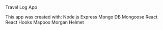 Travel Log App

This app was created with:
	Node.js
	Express
	Mongo DB
	Mongoose
	React
	React Hooks
	Mapbox
	Morgan
	Helmet
